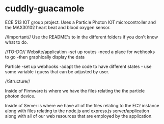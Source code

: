 # cuddly-guacamole
ECE 513 IOT group project. Uses a Particle Photon IOT microcontroller and the MAX30102 heart beat and blood oxygen sensor.

//Important//
Use the README's to in the different folders if you don't know what to do.


//TO-DO//
Website/application
    -set up routes 
    -need a place for webhooks to go
    -then graphically display the data 

Particle
    -set up webhooks
    -adapt the code to have different states - use some variable i guess that can be adjusted by user. 



//Structure//

Inside of Firmware is where we have the files relating the the particle photon device.

Inside of Server is where we have all of the files relating to the EC2 instance along with files relating to the node.js and express.js server/application along with all of our web resources that are employed by the application. 
